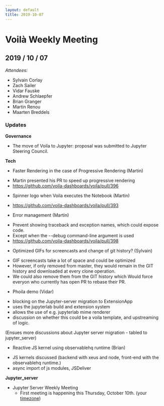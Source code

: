 ```yaml
---
layout: default
title: 2019-10-07
---
```


# Voilà Weekly Meeting

## 2019 / 10 / 07

*Attendees:*

 * Sylvain Corlay
 * Zach Sailer
 * Vidar Fauske
 * Andrew Schlaepfer
 * Brian Granger
 * Martin Renou
 * Maarten Breddels

### Updates

**Governance**

* The move of Voila to Jupyter: proposal was submitted to Jupyter Steering Council.

**Tech**

* Faster Rendering in the case of Progressive Rendering (Martin)

 - Martin presented his PR to speed up progressive rendering
 - https://github.com/voila-dashboards/voila/pull/396

* Spinner logo when Voila executes the Notebook (Martin)

 - https://github.com/voila-dashboards/voila/pull/393

* Error management (Martin)

 - Prevent showing traceback and exception names, which could expose code.
 - Except when the --debug command-line argument is used
 - https://github.com/voila-dashboards/voila/pull/398

* Optimized GIFs for screencasts and change of git history? (Sylvain)

 - GIF screencasts take a lot of space and could be optimized
 - However, if only removed from master, they would remain in the GIT history
   and downloaded at every clone operation.
 - We could also remove them from the GIT history which Would force everyon
   who currently has open PR to rebase their PR.

* Phoila demo (Vidar)

 - blocking on the Jupyter-server migration to ExtensionApp
 - uses the jupyterlab build and extension system
 - allows the use of e.g. jupyterlab mime renderer
 - discussion on whether this could be a voila template, and upstreaming of logic.

 (Ensues more discussions about Jupyter server migration - tabled to jupyter_server)

* Reactive JS kernel using observablehq runtime (Brian)

 - JS kernels discussed (backend with xeus and node, front-end with the observablehq runtime.)
 - async import of js modules, JSDeliver

**Jupyter_server**

* Jupyter Server Weekly Meeting
    * First meeting is happening this Thursday, October 10th. (your [timezone]( https://arewemeetingyet.com/Los%20Angeles/2019-10-10/08:00/w/Jupyter%20Server%20Meeting))
